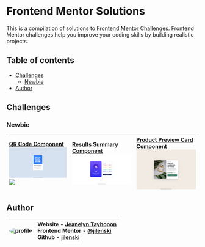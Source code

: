 # Frontend Mentor Solutions

This is a compilation of solutions to [Frontend Mentor Challenges](https://www.frontendmentor.io/challenges). Frontend Mentor challenges help you improve your coding skills by building realistic projects.

## Table of contents

- [Challenges](#challenges)
  - [Newbie](#newbie)
- [Author](#author)

## Challenges

### Newbie

| [QR Code Component](https://github.com/jilenski/frontend-mentor-solutions/tree/main/qr-code-component) [![](././qr-code-component/ss-web.jpg)![](./qr-code-component/)](https://frontend-mentor-solution-qr-code-component.vercel.app/) | [Results Summary Component](https://github.com/jilenski/frontend-mentor-solutions/tree/main/results-summary-component) [![](././results-summary-component/ss-desktop.png)](https://frontend-mentor-solution-results-summary-component.vercel.app/) | [Product Preview Card Component](https://github.com/jilenski/frontend-mentor-solutions/tree/main/product-preview-card-component) [![](./product-preview-card-component/ss-desktop.png)](https://frontend-mentor-solution-product-preview-card-component.vercel.app/) |
| :-------------------------------------------------------------------------------------------------------------------------------------------------------------------------------------------------------------------------------------- | :------------------------------------------------------------------------------------------------------------------------------------------------------------------------------------------------------------------------------------------------- | :------------------------------------------------------------------------------------------------------------------------------------------------------------------------------------------------------------------------------------------------------------------- |

## Author

| <img src="https://media.licdn.com/dms/image/D5603AQF3ma3L9Mw6KQ/profile-displayphoto-shrink_800_800/0/1688980503267?e=1706745600&v=beta&t=UzT3_k4dR8PN1WiV29e56Tap3wQG6HH7xsrJkZh-nSY" alt="profile" width="80" style="border-radius: 100%"> | Website - [Jeanelyn Tayhopon](https://jeanelyntayhopon.com/)<br>Frontend Mentor - [@jilenski](https://www.frontendmentor.io/profile/jilenski)<br> Github - [jilenski](https://github.com/jilenski) |
| -------------------------------------------------------------------------------------------------------------------------------------------------------------------------------------------------------------------------------------------- | :------------------------------------------------------------------------------------------------------------------------------------------------------------------------------------------------- |
